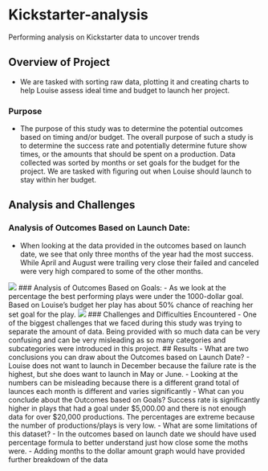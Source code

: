 # Kickstarter-analysis
Performing analysis on Kickstarter data to uncover trends
## Overview of Project
-	We are tasked with sorting raw data, plotting it and creating charts to help Louise assess ideal time and budget to launch her project. 
### Purpose
-	The purpose of this study was to determine the potential outcomes based on timing and/or budget. The overall purpose of such a study is to determine the success rate and potentially determine future 
show times, or the amounts that should be spent on a production.  Data collected was sorted by months or set goals for the budget for the project.  We are tasked with figuring out when Louise should launch 
to stay within her budget.
## Analysis and Challenges
### Analysis of Outcomes Based on Launch Date: 
-	When looking at the data provided in the outcomes based on launch date, we see that only three 
months of the year had the most success. While April and August were trailing very close their failed and canceled were very high compared to some of the other months. 
<img src="C:\Users\rolli\OneDrive\Desktop\Almir School\Resource\Theater_Outcomes_vs_Launch.png">
### Analysis of Outcomes Based on Goals: 
-	As we look at the percentage the best performing plays were under the 1000-dollar goal.  Based on Louise’s budget her play has about 50% chance of reaching her set goal for the play. 
<img src="C:\Users\rolli\OneDrive\Desktop\Almir School\Resource\Outcomes_vs_goals.png">
### Challenges and Difficulties Encountered
-	One of the biggest challenges that we faced during this study was trying to separate the amount of 
data. Being provided with so much data can be very confusing and can be very misleading as so many 
categories and subcategories were introduced in this project.  
## Results
- What are two conclusions you can draw about the Outcomes based on Launch Date?
- Louise does not want to launch in December because the failure rate is the highest, but she does want to launch in May or June. 
- Looking at the numbers can be misleading because there is a different grand total of launces each month is different and varies significantly 
- What can you conclude about the Outcomes based on Goals?
  Success rate is significantly higher in plays that had a goal under $5,000.00 and there is not enough data for over $20,000 productions.  The percentages are extreme because the number of productions/plays is very low.
- What are some limitations of this dataset? 
- In the outcomes based on launch date we should have used percentage formula to better understand just how close some the moths were. 
- Adding months to the dollar amount graph would have provided further breakdown of the data


